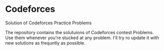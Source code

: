 # Codeforces
Solution of Codeforces Practice Problems

The repository contains the solutuions of Codeforces contest Problems. Use them whenever you're stucked at any problem.
I'll try ro update it with new solutions as frequntly as possible.

